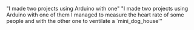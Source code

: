 "I made two projects using Arduino with one" 
"I made two projects using Arduino with one of them I managed to measure the heart rate of some people and with the other one to ventilate a `mini_dog_house'" 
